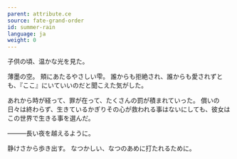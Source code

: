 ```yaml
---
parent: attribute.ce
source: fate-grand-order
id: summer-rain
language: ja
weight: 0
---
```


子供の頃、温かな光を見た。

薄墨の空。
頬にあたるやさしい雫。
誰からも拒絶され、誰からも愛されずとも、『ここ』にいていいのだと聞こえた気がした。

あれから時が経って、罪が在って、たくさんの罰が積まれていった。
償いの日々は終わらず、生きているかぎりその心が救われる事はないにしても、彼女はこの世界で生きる事を選んだ。

―――長い夜を越えるように。

静けさから歩き出す。
なつかしい、なつのあめに打たれるために。
